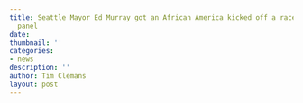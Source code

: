 ```yaml
---
title: Seattle Mayor Ed Murray got an African America kicked off a race discussion
  panel
date: 
thumbnail: ''
categories:
- news
description: ''
author: Tim Clemans
layout: post
---
```

